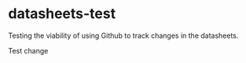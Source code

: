 # datasheets-test

Testing the viability of using Github to track changes in the datasheets.

Test change
